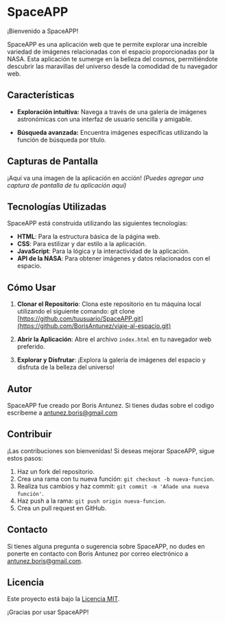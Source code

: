 # SpaceAPP

¡Bienvenido a SpaceAPP!

SpaceAPP es una aplicación web que te permite explorar una increíble variedad de imágenes relacionadas con el espacio proporcionadas por la NASA. Esta aplicación te sumerge en la belleza del cosmos, permitiéndote descubrir las maravillas del universo desde la comodidad de tu navegador web.

## Características

- **Exploración intuitiva:** Navega a través de una galería de imágenes astronómicas con una interfaz de usuario sencilla y amigable.
  
- **Búsqueda avanzada:** Encuentra imágenes específicas utilizando la función de búsqueda por título.

## Capturas de Pantalla

¡Aquí va una imagen de la aplicación en acción! *(Puedes agregar una captura de pantalla de tu aplicación aquí)*

## Tecnologías Utilizadas

SpaceAPP está construida utilizando las siguientes tecnologías:

- **HTML**: Para la estructura básica de la página web.
- **CSS**: Para estilizar y dar estilo a la aplicación.
- **JavaScript**: Para la lógica y la interactividad de la aplicación.
- **API de la NASA**: Para obtener imágenes y datos relacionados con el espacio.

## Cómo Usar

1. **Clonar el Repositorio**: Clona este repositorio en tu máquina local utilizando el siguiente comando:
   git clone [https://github.com/tuusuario/SpaceAPP.git](https://github.com/BorisAntunez/viaje-al-espacio.git)

2. **Abrir la Aplicación**: Abre el archivo `index.html` en tu navegador web preferido.

3. **Explorar y Disfrutar**: ¡Explora la galería de imágenes del espacio y disfruta de la belleza del universo!

## Autor

SpaceAPP fue creado por Boris Antunez. Si tienes dudas sobre el codigo escribeme a antunez.boris@gmail.com

## Contribuir

¡Las contribuciones son bienvenidas! Si deseas mejorar SpaceAPP, sigue estos pasos:

1. Haz un fork del repositorio.
2. Crea una rama con tu nueva función: `git checkout -b nueva-funcion`.
3. Realiza tus cambios y haz commit: `git commit -m 'Añade una nueva función'`.
4. Haz push a la rama: `git push origin nueva-funcion`.
5. Crea un pull request en GitHub.

## Contacto

Si tienes alguna pregunta o sugerencia sobre SpaceAPP, no dudes en ponerte en contacto con Boris Antunez por correo electrónico a [antunez.boris@gmail.com](mailto:correo@ejemplo.com).

## Licencia

Este proyecto está bajo la [Licencia MIT](LICENSE).

¡Gracias por usar SpaceAPP!

   
